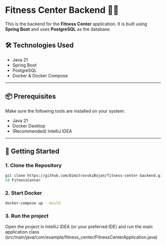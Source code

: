 # Fitness Center Backend 🏋️‍♂️

This is the backend for the **Fitness Center** application. It is built using **Spring Boot** and uses **PostgreSQL** as the database.

## 🛠️ Technologies Used

- Java 21
- Spring Boot
- PostgreSQL
- Docker & Docker Compose


---

## 📦 Prerequisites

Make sure the following tools are installed on your system:

- Java 21
- Docker Desktop
- (Recommended) IntelliJ IDEA 

---

## 🚀 Getting Started

### 1. Clone the Repository

```bash
git clone https://github.com/DimitrovskiBojan/fitness-center-backend.git
cd FitnessCenter
```
### 2. Start Docker 
```bash
docker-compose up --build
```
### 3. Run the project 
Open the project in IntelliJ IDEA (or your preferred IDE) and run the main application class (src/main/java/com/example/fitness_center/FitnessCenterApplication.java)

